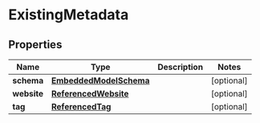 
# ExistingMetadata

## Properties
Name | Type | Description | Notes
------------ | ------------- | ------------- | -------------
**schema** | [**EmbeddedModelSchema**](EmbeddedModelSchema.md) |  |  [optional]
**website** | [**ReferencedWebsite**](ReferencedWebsite.md) |  |  [optional]
**tag** | [**ReferencedTag**](ReferencedTag.md) |  |  [optional]




